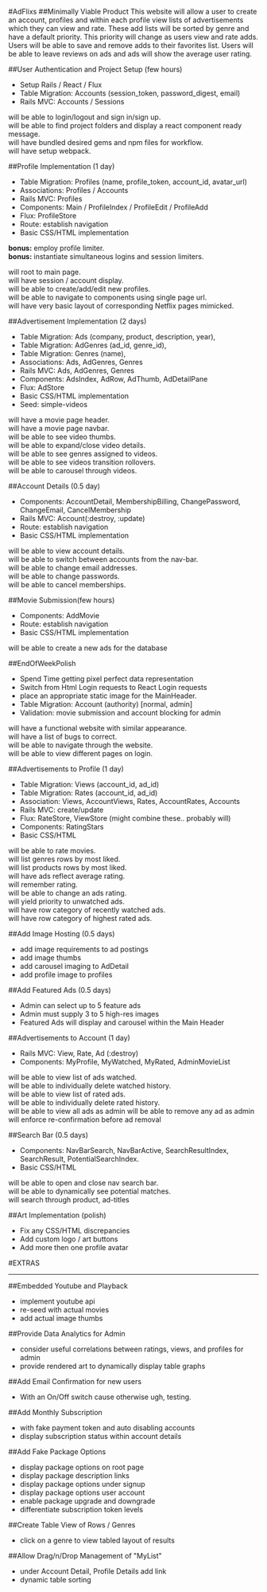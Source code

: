 #AdFlixs
##Minimally Viable Product
This website will allow a user to create an account, profiles and within each profile view lists of advertisements which they can view and rate. These add lists will be sorted by genre and have a default priority. This priority will change as users view and rate adds. Users will be able to save and remove adds to their favorites list. Users will be able to leave reviews on ads and ads will show the average user rating. 

##User Authentication and Project Setup (few hours)
* Setup Rails / React / Flux
* Table Migration: Accounts (session_token, password_digest, email)
* Rails MVC:  Accounts / Sessions

will be able to login/logout and sign in/sign up.  
will be able to find project folders and display a react component ready message.  
will have bundled desired gems and npm files for workflow.  
will have setup webpack.  

##Profile Implementation (1 day)
* Table Migration: Profiles (name, profile_token, account_id, avatar_url)
* Associations: Profiles / Accounts
* Rails MVC: Profiles
* Components: Main / ProfileIndex / ProfileEdit / ProfileAdd
* Flux: ProfileStore
* Route: establish navigation
* Basic CSS/HTML implementation

**bonus:** employ profile limiter.  
**bonus:** instantiate simultaneous logins and session limiters.  

will root to main page.  
will have session / account display.  
will be able to create/add/edit new profiles.  
will be able to navigate to components using single page url.  
will have very basic layout of corresponding Netflix pages mimicked.  

##Advertisement Implementation (2 days)
* Table Migration: Ads (company, product, description, year),
* Table Migration: AdGenres (ad_id, genre_id), 
* Table Migration: Genres (name), 
* Associations: Ads, AdGenres, Genres
* Rails MVC: Ads, AdGenres, Genres
* Components: AdsIndex, AdRow, AdThumb, AdDetailPane
* Flux: AdStore
* Basic CSS/HTML implementation
* Seed: simple-videos

will have a movie page header.  
will have a movie page navbar.  
will be able to see video thumbs.  
will be able to expand/close video details.  
will be able to see genres assigned to videos.  
will be able to see videos transition rollovers.  
will be able to carousel through videos. 

##Account Details (0.5 day)
* Components: AccountDetail, MembershipBilling, ChangePassword, ChangeEmail, CancelMembership
* Rails MVC: Account(:destroy, :update)
* Route: establish navigation
* Basic CSS/HTML implementation

will be able to view account details.  
will be able to switch between accounts from the nav-bar.  
will be able to change email addresses.  
will be able to change passwords.  
will be able to cancel memberships.  

##Movie Submission(few hours)
* Components: AddMovie
* Route: establish navigation
* Basic CSS/HTML implementation

will be able to create a new ads for the database

##EndOfWeekPolish
* Spend Time getting pixel perfect data representation
* Switch from Html Login requests to React Login requests
* place an appropriate static image for the MainHeader.
* Table Migration: Account (authority) [normal, admin]
* Validation: movie submission and account blocking for admin

will have a functional website with similar appearance.  
will have a list of bugs to correct.  
will be able to navigate through the website.  
will be able to view different pages on login.  

##Advertisements to Profile (1 day)
* Table Migration: Views (account_id, ad_id)
* Table Migration: Rates (account_id, ad_id)
* Association: Views, AccountViews, Rates, AccountRates, Accounts
* Rails MVC: create/update
* Flux: RateStore, ViewStore (might combine these.. probably will)
* Components: RatingStars
* Basic CSS/HTML

will be able to rate movies.    
will list genres rows by most liked.   
will list products rows by most liked.   
will have ads reflect average rating.   
will remember rating.   
will be able to change an ads rating.   
will yield priority to unwatched ads.   
will have row category of recently watched ads.   
will have row category of highest rated ads.

##Add Image Hosting (0.5 days)
* add image requirements to ad postings
* add image thumbs
* add carousel imaging to AdDetail
* add profile image to profiles

##Add Featured Ads (0.5 days)
* Admin can select up to 5 feature ads
* Admin must supply 3 to 5 high-res images
* Featured Ads will display and carousel within the Main Header   

##Advertisements to Account (1 day)
* Rails MVC: View, Rate, Ad (:destroy)
* Components: MyProfile, MyWatched, MyRated, AdminMovieList

will be able to view list of ads watched.   
will be able to individually delete watched history.   
will be able to view list of rated ads.   
will be able to individually delete rated history.  
will be able to view all ads as admin
will be able to remove any ad as admin
will enforce re-confirmation before ad removal

##Search Bar (0.5 days)
* Components: NavBarSearch, NavBarActive, SearchResultIndex, SearchResult, PotentialSearchIndex.
* Basic CSS/HTML

will be able to open and close nav search bar.  
will be able to dynamically see potential matches.  
will search through product, ad-titles

##Art Implementation (polish)
* Fix any CSS/HTML discrepancies
* Add custom logo / art buttons
* Add more then one profile avatar

#EXTRAS
<hr>

##Embedded Youtube and Playback
* implement youtube api
* re-seed with actual movies
* add actual image thumbs

##Provide Data Analytics for Admin
* consider useful correlations between ratings, views, and profiles for admin
* provide rendered art to dynamically display table graphs

##Add Email Confirmation for new users
* With an On/Off switch cause otherwise ugh, testing.

##Add Monthly Subscription
* with fake payment token and auto disabling accounts
* display subscription status within account details

##Add Fake Package Options
* display package options on root page
* display package description links
* display package options under signup
* display package options user account
* enable package upgrade and downgrade
* differentiate subscription token levels

##Create Table View of Rows / Genres
* click on a genre to view tabled layout of results

##Allow Drag/n/Drop Management of "MyList"
* under Account Detail, Profile Details add link
* dynamic table sorting 










